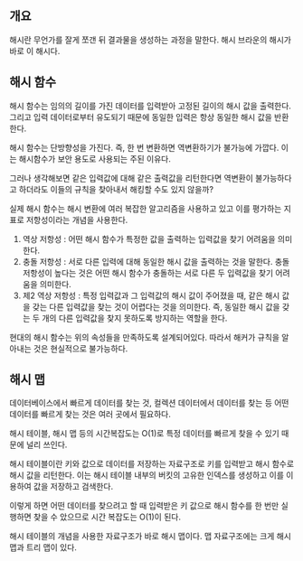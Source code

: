 ## 개요

해시란 무언가를 잘게 쪼갠 뒤 결과물을 생성하는 과정을 말한다. 해시 브라운의 해시가 바로 이 해시다.  

## 해시 함수

해시 함수는 임의의 길이를 가진 데이터를 입력받아 고정된 길이의 해시 값을 출력한다. 그리고 입력 데이터로부터 유도되기 때문에 동일한 입력은 항상 동일한 해시 값을 반환한다.

해시 함수는 단방향성을 가진다. 즉, 한 번 변환하면 역변환하기가 불가능에 가깝다. 이는 해시함수가 보안 용도로 사용되는 주된 이유다.

그러나 생각해보면 같은 입력값에 대해 같은 출력값을 리턴한다면 역변환이 불가능하다고 하더라도 이들의 규칙을 찾아내서 해킹할 수도 있지 않을까?

실제 해시 함수는 해시 변환에 여러 복잡한 알고리즘을 사용하고 있고 이를 평가하는 지표로 저항성이라는 개념을 사용한다.
1. 역상 저항성 : 어떤 해시 함수가 특정한 값을 출력하는 입력값을 찾기 어려움을 의미한다. 
2. 충돌 저항성 : 서로 다른 입력에 대해 동일한 해시 값을 출력하는 것을 말한다. 충돌 저항성이 높다는 것은 어떤 해시 함수가 충돌하는 서로 다른 두 입력값을 찾기 어려움을 의미한다.
3. 제2 역상 저항성 : 특정 입력값과 그 입력값의 해시 값이 주어졌을 때, 같은 해시 값을 갖는 다른 입력값을 찾는 것이 어렵다는 것을 의미한다. 즉, 동일한 해시 값을 갖는 두 개의 다른 입력값을 찾지 못하도록 방지하는 역할을 한다.

현대의 해시 함수는 위의 속성들을 만족하도록 설계되어있다. 따라서 해커가 규칙을 알아내는 것은 현실적으로 불가능하다.

## 해시 맵

데이터베이스에서 빠르게 데이터를 찾는 것, 컬렉션 데이터에서 데이터를 찾는 등 어떤 데이터를 빠르게 찾는 것은 여러 곳에서 필요하다. 

해시 테이블, 해시 맵 등의 시간복잡도는 O(1)로 특정 데이터를 빠르게 찾을 수 있기 때문에 널리 쓰인다. 

해시 테이블이란 키와 값으로 데이터를 저장하는 자료구조로 키를 입력받고 해시 함수로 해시 값을 리턴한다. 이는 해시 테이블 내부의 버킷의 고유한 인덱스를 생성하고 이를 이용하여 값을 저장하고 검색한다.

이렇게 하면 어떤 데이터를 찾으려고 할 때 입력받은 키 값으로 해시 함수를 한 번만 실행하면 찾을 수 았으므로 시간 복잡도는 O(1)이 된다.

해시 테이블의 개념을 사용한 자료구조가 바로 해시 맵이다. 맵 자료구조에는 크게 해시 맵과 트리 맵이 있다. 